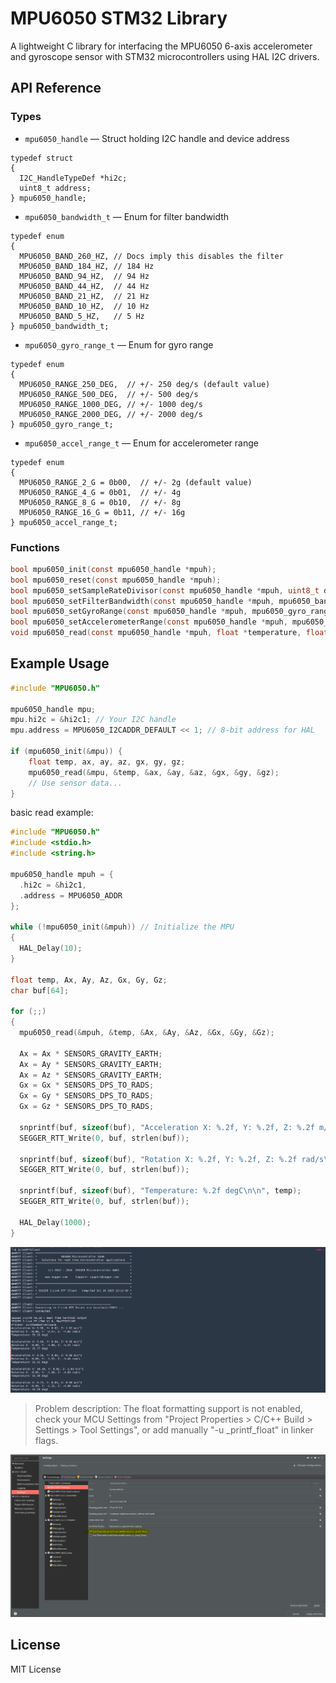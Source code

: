 # MPU6050 STM32 Library

A lightweight C library for interfacing the MPU6050 6-axis accelerometer and gyroscope sensor with STM32 microcontrollers using HAL I2C drivers.

## API Reference

### Types
- `mpu6050_handle` — Struct holding I2C handle and device address
```
typedef struct
{
  I2C_HandleTypeDef *hi2c;
  uint8_t address;
} mpu6050_handle;
```
- `mpu6050_bandwidth_t` — Enum for filter bandwidth
```
typedef enum
{
  MPU6050_BAND_260_HZ, // Docs imply this disables the filter
  MPU6050_BAND_184_HZ, // 184 Hz
  MPU6050_BAND_94_HZ,  // 94 Hz
  MPU6050_BAND_44_HZ,  // 44 Hz
  MPU6050_BAND_21_HZ,  // 21 Hz
  MPU6050_BAND_10_HZ,  // 10 Hz
  MPU6050_BAND_5_HZ,   // 5 Hz
} mpu6050_bandwidth_t;
```
- `mpu6050_gyro_range_t` — Enum for gyro range
```
typedef enum
{
  MPU6050_RANGE_250_DEG,  // +/- 250 deg/s (default value)
  MPU6050_RANGE_500_DEG,  // +/- 500 deg/s
  MPU6050_RANGE_1000_DEG, // +/- 1000 deg/s
  MPU6050_RANGE_2000_DEG, // +/- 2000 deg/s
} mpu6050_gyro_range_t;
```
- `mpu6050_accel_range_t` — Enum for accelerometer range
```
typedef enum
{
  MPU6050_RANGE_2_G = 0b00,  // +/- 2g (default value)
  MPU6050_RANGE_4_G = 0b01,  // +/- 4g
  MPU6050_RANGE_8_G = 0b10,  // +/- 8g
  MPU6050_RANGE_16_G = 0b11, // +/- 16g
} mpu6050_accel_range_t;
```

### Functions

```c
bool mpu6050_init(const mpu6050_handle *mpuh);
bool mpu6050_reset(const mpu6050_handle *mpuh);
bool mpu6050_setSampleRateDivisor(const mpu6050_handle *mpuh, uint8_t divisor);
bool mpu6050_setFilterBandwidth(const mpu6050_handle *mpuh, mpu6050_bandwidth_t bandwidth);
bool mpu6050_setGyroRange(const mpu6050_handle *mpuh, mpu6050_gyro_range_t new_range);
bool mpu6050_setAccelerometerRange(const mpu6050_handle *mpuh, mpu6050_accel_range_t new_range);
void mpu6050_read(const mpu6050_handle *mpuh, float *temperature, float *accX, float *accY, float *accZ, float *gyroX, float *gyroY, float *gyroZ);
```

## Example Usage

```c
#include "MPU6050.h"

mpu6050_handle mpu;
mpu.hi2c = &hi2c1; // Your I2C handle
mpu.address = MPU6050_I2CADDR_DEFAULT << 1; // 8-bit address for HAL

if (mpu6050_init(&mpu)) {
    float temp, ax, ay, az, gx, gy, gz;
    mpu6050_read(&mpu, &temp, &ax, &ay, &az, &gx, &gy, &gz);
    // Use sensor data...
}
```

basic read example:

```c
#include "MPU6050.h"
#include <stdio.h>
#include <string.h>

mpu6050_handle mpuh = {
  .hi2c = &hi2c1,
  .address = MPU6050_ADDR
};

while (!mpu6050_init(&mpuh)) // Initialize the MPU
{
  HAL_Delay(10);
}

float temp, Ax, Ay, Az, Gx, Gy, Gz;
char buf[64];

for (;;)
{
  mpu6050_read(&mpuh, &temp, &Ax, &Ay, &Az, &Gx, &Gy, &Gz);

  Ax = Ax * SENSORS_GRAVITY_EARTH;
  Ax = Ay * SENSORS_GRAVITY_EARTH;
  Ax = Az * SENSORS_GRAVITY_EARTH;
  Gx = Gx * SENSORS_DPS_TO_RADS;
  Gx = Gy * SENSORS_DPS_TO_RADS;
  Gx = Gz * SENSORS_DPS_TO_RADS;

  snprintf(buf, sizeof(buf), "Acceleration X: %.2f, Y: %.2f, Z: %.2f m/s^2\n", Ax, Ay, Az);
  SEGGER_RTT_Write(0, buf, strlen(buf));

  snprintf(buf, sizeof(buf), "Rotation X: %.2f, Y: %.2f, Z: %.2f rad/s\n", Gx, Gy, Gz);
  SEGGER_RTT_Write(0, buf, strlen(buf));

  snprintf(buf, sizeof(buf), "Temperature: %.2f degC\n\n", temp);
  SEGGER_RTT_Write(0, buf, strlen(buf));

  HAL_Delay(1000);
}

```

![MPU6050 STM32 Example Output](Screenshot.png)

> Problem description: The float formatting support is not enabled, check your MCU Settings from "Project Properties > C/C++ Build > Settings > Tool Settings", or add manually "-u _printf_float" in linker flags.

![MPU6050 STM32 Example Output](help.png)

## License
MIT License
